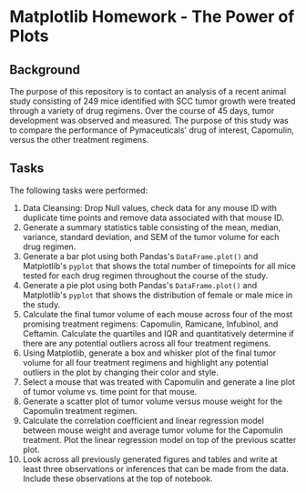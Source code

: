 # Matplotlib Homework - The Power of Plots

## Background

The purpose of this repository is to contact an analysis of a recent animal study consisting of 249 mice identified with SCC tumor growth were treated through a variety of drug regimens. Over the course of 45 days, tumor development was observed and measured. The purpose of this study was to compare the performance of Pymaceuticals' drug of interest, Capomulin, versus the other treatment regimens.

## Tasks

The following tasks were performed:

  1. Data Cleansing:  Drop Null values, check data for any mouse ID with duplicate time points and remove data associated with that mouse ID.
  2. Generate a summary statistics table consisting of the mean, median, variance, standard deviation, and SEM of the tumor volume for each drug regimen.
  3. Generate a bar plot using both Pandas's `DataFrame.plot()` and Matplotlib's `pyplot` that shows the total number of timepoints for all mice tested for each drug regimen throughout the course of the study.
  4. Generate a pie plot using both Pandas's `DataFrame.plot()` and Matplotlib's `pyplot` that shows the distribution of female or male mice in the study.
  5. Calculate the final tumor volume of each mouse across four of the most promising treatment regimens: Capomulin, Ramicane, Infubinol, and Ceftamin. Calculate the quartiles and IQR and quantitatively determine if there are any potential outliers across all four treatment regimens.
  6. Using Matplotlib, generate a box and whisker plot of the final tumor volume for all four treatment regimens and highlight any potential outliers in the plot by changing their color and style.
  7. Select a mouse that was treated with Capomulin and generate a line plot of tumor volume vs. time point for that mouse.
  8. Generate a scatter plot of tumor volume versus mouse weight for the Capomulin treatment regimen.
  9. Calculate the correlation coefficient and linear regression model between mouse weight and average tumor volume for the Capomulin treatment. Plot the linear regression model on top of the previous scatter plot.
  10. Look across all previously generated figures and tables and write at least three observations or inferences that can be made from the data. Include these observations at the top of notebook.